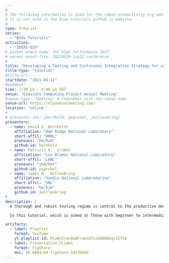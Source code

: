 ```yaml
---
#
# The following information is used for the ideas-productivity.org website only.
# It is not used in the bssw-tutorials.github.io website.
#
type: Tutorial
series:
  - "BSSw Tutorials"
activities:
  - "IDEAS-ECP"
# parent-event-name: ISC High Performance 2022
# parent-event-file: 20220529-isc22-conference
#
title: "Developing a Testing and Continuous Integration Strategy for your Team"
title-type: "tutorial"
#title-url:
startdate: "2021-04-12"
#enddate:
time: 2:30 pm - 4:00 pm EDT
venue: "Exascale Computing Project Annual Meeting"
#venue-type: "meeting" # redundant with the venue name
venue-url: https://ecpannualmeeting.com/
location: "online"
#
# presenter-ids: [bernhold, pagrubel, jwillenbring]
presenters:
  - name: David E. Bernholdt
    affiliation: "Oak Ridge National Laboratory"
    short-affil: "ORNL"
    pronouns: "he/him"
    github-id: bernhold
  - name: Patricia A.  Grubel
    affiliation: "Los Alamos National Laboratory"
    short-affil: "LANL"
    pronouns: "she/her"
    github-id: pagrubel
  - name: James M.  Willenbring
    affiliation: "Sandia National Laboratories"
    short-affil: "SNL"
    pronouns: "he/him"
    github-id: jwillenbring
#
description: |
  A thorough and robust testing regime is central to the productive development, evolution, and maintenance of quality, trustworthy scientific software. Continuous integration, though much discussed, is just one element of such a testing regime. Most project teams feel that they could (and should) do a “better job” of testing. In many cases, designing and implementing a strong testing strategy can seem so daunting that it is hard to know where to start.

  In this tutorial, which is aimed at those with beginner to intermediate levels of comfort with testing and continuous integration, we will briefly review the multiple motivations for testing, and the different types of tests that address them. We’ll discuss some strategies for testing complex software systems, and how continuous integration testing fits into the larger picture. Accompanying hands-on activities, available for self-study, will demonstrate how to get started with a very simple level of CI testing.

artifacts:
  - label: Playlist
    format: YouTube
    yt-playlist-id: PLuWzStas9iWFcaosbTcoVA0GN3qr2ZfSA
  - label: Presentation Slides
    format: FigShare
    doi: 10.6084/m9.figshare.14376956
---
```


